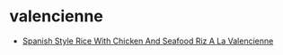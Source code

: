 # valencienne

 * [Spanish Style Rice With Chicken And Seafood Riz A La Valencienne](../../index/s/spanish-style-rice-with-chicken-and-seafood-riz-a-la-valencienne-104789.json)
